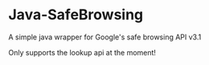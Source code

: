 Java-SafeBrowsing
=================

A simple java wrapper for Google's safe browsing API v3.1


Only supports the lookup api at the moment!